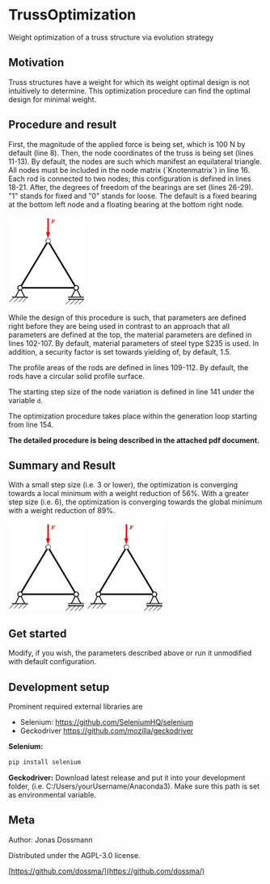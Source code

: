 # TrussOptimization
Weight optimization of a truss structure via evolution strategy

## Motivation
Truss structures have a weight for which its weight optimal design is not intuitively to determine. This optimization procedure can find the optimal design for minimal weight.  

## Procedure and result

First, the magnitude of the applied force is being set, which is 100 N by default (line 8).
Then, the node coordinates of the truss is being set (lines 11-13). By default, the nodes are such which manifest an equilateral triangle.
All nodes must be included in the node matrix (´Knotenmatrix´) in line 16.
Each rod is connected to two nodes; this configuration is defined in lines 18-21.
After, the degrees of freedom of the bearings are set (lines 26-29). "1" stands for fixed and "0" stands for loose. The default is a fixed bearing at the bottom left node and a floating bearing at the bottom right node. 

<img src="https://github.com/dossma/TrussOptimization/blob/main/Modell.jpg" width=30% height=30%>

While the design of this procedure is such, that parameters are defined right before they are being used in contrast to an approach that all parameters are defined at the top, the material parameters are defined in lines 102-107. By default, material parameters of steel type S235 is used. In addition, a security factor is set towards yielding of, by default, 1.5. 

The profile areas of the rods are defined in lines 109-112. By default, the rods have a circular solid profile surface.

The starting step size of the node variation is defined in line 141 under the variable `d`. 

The optimization procedure takes place within the generation loop starting from line 154.

__The detailed procedure is being described in the attached pdf document.__ 

## Summary and Result

With a small step size (i.e. 3 or lower), the optimization is converging towards a local minimum with a weight reduction of 56%. 
With a greater step size (i.e. 6), the optimization is converging towards the global minimum with a weight reduction of 89%. 

<img src="https://github.com/dossma/TrussOptimization/blob/main/Modell.jpg" width=30% height=30%>
<img src="https://github.com/dossma/TrussOptimization/blob/main/Modell.jpg" width=30% height=30%>


## Get started
Modify, if you wish, the parameters described above or run it unmodified with default configuration.

## Development setup
Prominent required external libraries are
- Selenium: https://github.com/SeleniumHQ/selenium
- Geckodriver https://github.com/mozilla/geckodriver

__Selenium:__
```sh
pip install selenium
```
__Geckodriver:__
Download latest release and put it into your development folder, (i.e. C:/Users/yourUsername/Anaconda3). 
Make sure this path is set as environmental variable. 

## Meta

Author: Jonas Dossmann

Distributed under the AGPL-3.0 license.

[https://github.com/dossma/](https://github.com/dossma/)
